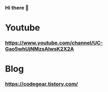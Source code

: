 ### Hi there 👋

# Youtube
### https://www.youtube.com/channel/UC-Gao5whUjNMzsAIwsK2X2A

# Blog
### https://codegear.tistory.com/

<!--
**CodeGearGit/CodeGearGit** is a ✨ _special_ ✨ repository because its `README.md` (this file) appears on your GitHub profile.

Here are some ideas to get you started:

- 🔭 I’m currently working on ...
- 🌱 I’m currently learning ...
- 👯 I’m looking to collaborate on ...
- 🤔 I’m looking for help with ...
- 💬 Ask me about ...
- 📫 How to reach me: ...
- 😄 Pronouns: ...
- ⚡ Fun fact: ...
-->
